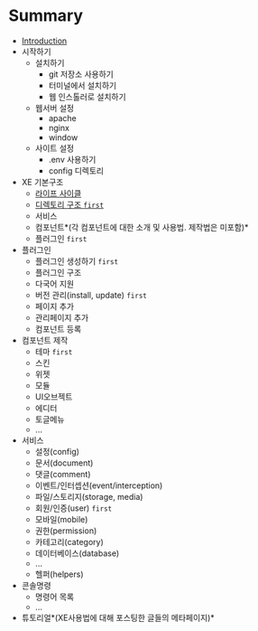 # Summary

* [Introduction](README.md)
* 시작하기
   * 설치하기
       * git 저장소 사용하기
       * 터미널에서 설치하기
       * 웹 인스톨러로 설치하기
   * 웹서버 설정
       * apache
       * nginx
       * window
   * 사이트 설정
       * .env 사용하기
       * config 디렉토리
* XE 기본구조
   * [라이프 사이클](lifecycle.md)
   * [디렉토리 구조 `first`](structure.md)
   * 서비스
   * 컴포넌트*(각 컴포넌트에 대한 소개 및 사용법. 제작법은 미포함)*
   * 플러그인 `first`
* 플러그인
   * 플러그인 생성하기 `first`
   * 플러그인 구조
   * 다국어 지원
   * 버전 관리(install, update) `first`
   * 페이지 추가
   * 관리페이지 추가
   * 컴포넌트 등록
* 컴포넌트 제작
   * 테마 `first`
   * 스킨
   * 위젯
   * 모듈
   * UI오브젝트
   * 에디터
   * 토글메뉴
   * ...
* 서비스
   * 설정(config)
   * 문서(document)
   * 댓글(comment)
   * 이벤트/인터셉션(event/interception)
   * 파일/스토리지(storage, media)
   * 회원/인증(user) `first`
   * 모바일(mobile)
   * 권한(permission)
   * 카테고리(category)
   * 데이터베이스(database)
   * ...
   * 헬퍼(helpers)
* 콘솔명령
   * 명령어 목록
   * ...
* 튜토리얼*(XE사용법에 대해 포스팅한 글들의 메타페이지)*


